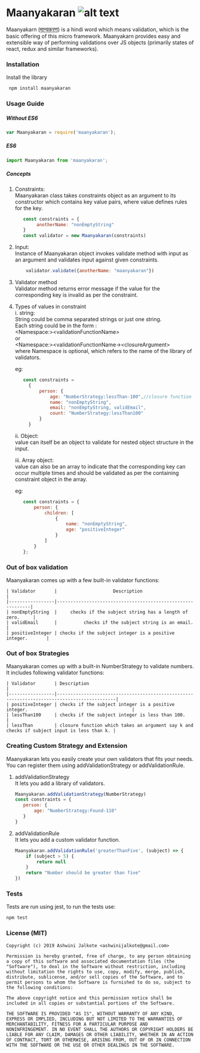 # Maanyakaran ![alt text](https://travis-ci.org/ashwinijalkote/maanyakaran.svg?branch=master)



 Maanyakarn ([मान्यकरण](https://translate.google.co.in/#view=home&op=translate&sl=hi&tl=en&text=maanyakaran
)) is a hindi word which means validation, which is the basic offering of this micro framework. 
Maanyakarn provides easy and extensible way of performing validations over JS objects (primarily states of react, redux 
and similar frameworks).

### Installation

Install the library
```bash
 npm install maanyakaran
```

### Usage Guide

##### Without ES6
```javascript
var Maanyakaran = require('maanyakaran');
```

##### ES6
```javascript
import Maanyakaran from 'maanyakaran';
```

##### Concepts

  1. Constraints:<br/>
     Maanyakaran class takes constraints object as an argument to its constructor which contains key value pairs, where 
     value defines rules for the key.
     ```javascript
        const constraints = {
             anotherName: "nonEmptyString"
        }
        const validator = new Maanyakaran(constraints)
     ```

  2. Input:<br/>
     Instance of Maanyakaran object invokes validate method with input as an argument and validates input against 
     given constraints.
     ```javascript
         validator.validate({anotherName: "maanyakaran"})
     ```
     
  3. Validator method<br/>
     Validator method returns error message if the value for the corresponding key is invalid as per the constraint.        
  
  4. Types of values in constraint<br/>
     i. string:<br/>
        String could be comma separated strings or just one string.<br/>
        Each string could be in the form : <br/>
        &lt;Namespace:&gt;&lt;validationFunctionName&gt;<br/>
        or <br/>
        &lt;Namespace:&gt;&lt;validationFunctionName-&gt;&lt;closureArgument&gt;<br/>
        where Namespace is optional, which refers to the name of the library of validators.
        
        eg:
        ```javascript
           const constraints = 
             {
                 person: {
                     age: "NumberStrategy:lessThan-100",//closure function with 100 as argument
                     name: "nonEmptyString",
                     email: "nonEmptyString, validEmail",
                     count: "NumberStrategy:lessThan100"
                 }
             }
        ```
          
     ii. Object: <br/>
         value can itself be an object to validate for nested object structure in the input.
     
     iii. Array object: <br/>
          value can also be an array to indicate that the corresponding key can occur multiple times and should be 
          validated as per the containing constraint object in the array. 
          
        eg:
        ```javascript
           const constraints = {
               person: {
                   children: [
                       {
                           name: "nonEmptyString",
                           age: "positiveInteger"
                       }
                   ]
               }                  
           };
        ```         
                      
### Out of box validation

  Maanyakaran comes up with a few built-in validator functions:<br/>
    
    | Validator       |                     Description                            |
    |-----------------|------------------------------------------------------------|
    | nonEmptyString  |     checks if the subject string has a length of zero.     |
    | validEmail      |          checks if the subject string is an email.         |
    | positiveInteger | checks if the subject integer is a positive integer.       |

### Out of box Strategies 

   Maanyakaran comes up with a built-in NumberStrategy to validate numbers. It includes following validator functions:<br/>
     
    | Validator       | Description                                                                                |
    |-----------------|--------------------------------------------------------------------------------------------|
    | positiveInteger | checks if the subject integer is a positive integer.                                       |
    | lessThan100     | checks if the subject integer is less than 100.                                            |
    | lessThan        | closure function which takes an argument say k and checks if subject input is less than k. |
    

### Creating Custom Strategy and Extension
   Maanyakaran lets you easily create your own validators that fits your needs.
   You can register them using addValidationStrategy or addValidationRule.
    
   1. addValidationStrategy<br/>
       It lets you add a library of validators.
       
       ```javascript
       Maanyakaran.addValidationStrategy(NumberStrategy)
       const constraints = {
          person: {
              age: "NumberStrategy:Found-110"
          }
       }
       ```    
       
   2. addValidationRule <br/>
       It lets you add a custom validator function.
       
       ```javascript
       Maanyakaran.addValidationRule('greaterThanFive', (subject) => {
           if (subject > 5) {
               return null
           }
           return "Number should be greater than five"
       })
       ```            

### Tests
Tests are run using jest, to run the tests use:
```bash
npm test
```

### License (MIT)
```
Copyright (c) 2019 Ashwini Jalkote <ashwinijalkote@gmail.com>

Permission is hereby granted, free of charge, to any person obtaining
a copy of this software and associated documentation files (the
"Software"), to deal in the Software without restriction, including
without limitation the rights to use, copy, modify, merge, publish,
distribute, sublicense, and/or sell copies of the Software, and to
permit persons to whom the Software is furnished to do so, subject to
the following conditions:

The above copyright notice and this permission notice shall be
included in all copies or substantial portions of the Software.

THE SOFTWARE IS PROVIDED "AS IS", WITHOUT WARRANTY OF ANY KIND,
EXPRESS OR IMPLIED, INCLUDING BUT NOT LIMITED TO THE WARRANTIES OF
MERCHANTABILITY, FITNESS FOR A PARTICULAR PURPOSE AND
NONINFRINGEMENT. IN NO EVENT SHALL THE AUTHORS OR COPYRIGHT HOLDERS BE
LIABLE FOR ANY CLAIM, DAMAGES OR OTHER LIABILITY, WHETHER IN AN ACTION
OF CONTRACT, TORT OR OTHERWISE, ARISING FROM, OUT OF OR IN CONNECTION
WITH THE SOFTWARE OR THE USE OR OTHER DEALINGS IN THE SOFTWARE.
```


